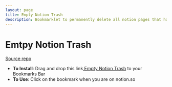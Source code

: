 ```yaml
---
layout: page
title: Empty Notion Trash
description: Bookmarklet to permanently delete all notion pages that have already been deleted.
---
```

<script>
// Replace the URIEncoded '%3A' to ':' after javascript so browsers treat this as a bookmarklet
let bookmarklet = document.getElementById('bookmarklet')
bookmarklet.href = bookmarklet.href.replace('javascript%3A', 'javascript:')

// Remove useless h1 generated by github
document.getElementsByTagName('h1')[0].remove()
</script>

# Emtpy Notion Trash

[Source repo](https://github.com/pocc/bulk_delete_notion_pages)

- **To Install**: Drag and drop this link<a id="bookmarklet" class="bookmarklet"
href="javascript:(function()%7B%0A%20%20async%20function%20getSpaceId()%20%7B%0A%20%20%20%20resp%20%3D%20await%20fetch(%22https%3A%2F%2Fwww.notion.so%2Fapi%2Fv3%2FloadUserContent%22%2C%20%7B%22credentials%22%3A%22include%22%2C%22headers%22%3A%7B%22accept%22%3A%22*%2F*%22%2C%22cache-control%22%3A%22no-cache%22%2C%22content-type%22%3A%22application%2Fjson%22%2C%22pragma%22%3A%22no-cache%22%2C%22sec-fetch-mode%22%3A%22cors%22%2C%22sec-fetch-site%22%3A%22same-origin%22%7D%2C%22referrerPolicy%22%3A%22same-origin%22%2C%22body%22%3A%22%7B%7D%22%2C%22method%22%3A%22POST%22%2C%22mode%22%3A%22cors%22%7D)%3B%20%0A%20%20%20%20json%20%3D%20await%20resp.json()%3B%20%0A%20%20%20%20spaceId%20%3D%20Object.keys(json.recordMap.space)%5B0%5D%3B%20%0A%20%20%20%20return%20spaceId%3B%0A%20%20%7D%0A%0A%20%20async%20function%20getBlockIds(spaceId)%20%7B%0A%20%20%20%20resp%20%3D%20await%20fetch(%22https%3A%2F%2Fwww.notion.so%2Fapi%2Fv3%2Fsearch%22%2C%7B%22credentials%22%3A%22include%22%2C%22headers%22%3A%7B%22accept%22%3A%22*%2F*%22%2C%22cache-control%22%3A%22no-cache%22%2C%22content-type%22%3A%22application%2Fjson%22%2C%22pragma%22%3A%22no-cache%22%2C%22sec-fetch-mode%22%3A%22cors%22%2C%22sec-fetch-site%22%3A%22same-origin%22%7D%2C%22referrerPolicy%22%3A%22same-origin%22%2C%22body%22%3A%22%7B%22type%22%3A%22BlocksInSpace%22%2C%22query%22%3A%22%22%2C%22filters%22%3A%7B%22isDeletedOnly%22%3Atrue%2C%22excludeTemplates%22%3Afalse%2C%22isNavigableOnly%22%3Atrue%2C%22requireEditPermissions%22%3Afalse%2C%22ancestors%22%3A%5B%5D%2C%22createdBy%22%3A%5B%5D%2C%22editedBy%22%3A%5B%5D%2C%22lastEditedTime%22%3A%7B%7D%2C%22createdTime%22%3A%7B%7D%7D%2C%22sort%22%3A%22Relevance%22%2C%22limit%22%3A1000%2C%22spaceId%22%3A%22%22%20%2B%20spaceId%20%2B%20%22%22%2C%22source%22%3A%22trash%22%7D%22%2C%22method%22%3A%22POST%22%2C%22mode%22%3A%22cors%22%7D)%3B%20%0A%20%20%20%20json%20%3D%20await%20resp.json()%3B%20%0A%20%20%20%20blockIds%20%3D%20json.results.map((el)%20%3D%3E%20%7Breturn%20el.id%7D)%3B%20%0A%20%20%20%20return%20blockIds%3B%0A%20%20%7D%0A%0A%20%20(async%20()%3D%3E%7B%0A%20%20%20%20const%20spaceId%20%3D%20await%20getSpaceId()%3B%0A%20%20%20%20blockIds%20%3D%20await%20getBlockIds(spaceId)%3B%0A%20%20%20%20for%20(const%20blockId%20of%20blockIds)%20%7B%0A%20%20%20%20%20%20const%20blockIdEscaped%20%3D%20'%22'%20%2B%20blockId%20%2B%20'%22'%3B%0A%20%20%20%20%20%20await%20fetch(%22https%3A%2F%2Fwww.notion.so%2Fapi%2Fv3%2FdeleteBlocks%22%2C%20%7B%22credentials%22%3A%22include%22%2C%22headers%22%3A%7B%22accept%22%3A%22*%2F*%22%2C%22cache-control%22%3A%22no-cache%22%2C%22content-type%22%3A%22application%2Fjson%22%2C%22pragma%22%3A%22no-cache%22%2C%22sec-fetch-mode%22%3A%22cors%22%2C%22sec-fetch-site%22%3A%22same-origin%22%7D%2C%22referrerPolicy%22%3A%22same-origin%22%2C%22body%22%3A%22%7B%22blockIds%22%3A%5B%22%20%2BblockIdEscaped%2B%22%5D%2C%22permanentlyDelete%22%3Atrue%7D%22%2C%22method%22%3A%22POST%22%2C%22mode%22%3A%22cors%22%7D)%3B%0A%20%20%20%20%7D%0A%20%20%7D)()%3B%0A%7D)()"> 
Empty Notion Trash</a> to your Bookmarks Bar 
- **To Use**: Click on the bookmark when you are on notion.so

